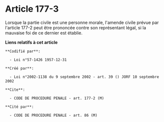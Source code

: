 # Article 177-3

Lorsque la partie civile est une personne morale, l'amende civile prévue par l'article 177-2 peut être prononcée contre son
représentant légal, si la mauvaise foi de ce dernier est établie.

**Liens relatifs à cet article**

	**Codifié par**:

	  - Loi n°57-1426 1957-12-31

	**Créé par**:

	  - Loi n°2002-1138 du 9 septembre 2002 - art. 39 () JORF 10 septembre 2002

	**Cite**:

	  - CODE DE PROCEDURE PENALE - art. 177-2 (M)

	**Cité par**:

	  - CODE DE PROCEDURE PENALE - art. 86 (M)
